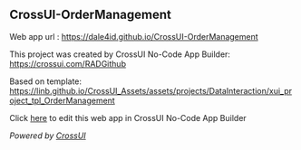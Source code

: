 ## CrossUI-OrderManagement
Web app url : https://dale4id.github.io/CrossUI-OrderManagement

This project was created by CrossUI No-Code App Builder: https://crossui.com/RADGithub

Based on template: https://linb.github.io/CrossUI_Assets/assets/projects/DataInteraction/xui_project_tpl_OrderManagement

Click [here](https://crossui.com/RADGithub/#!from=github&owner=dale4id&repo=CrossUI-OrderManagement) to edit this web app in CrossUI No-Code App Builder

<i>Powered by [CrossUI](https://crossui.com)</i>
